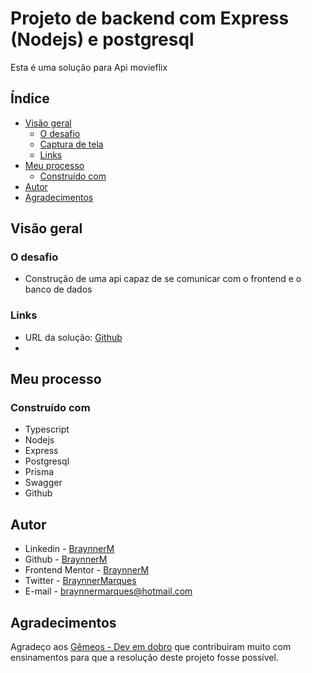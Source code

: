 # Projeto de backend com Express (Nodejs) e postgresql

Esta é uma solução para Api movieflix

## Índice

- [Visão geral](#visão-geral)
  - [O desafio](#o-desafio)
  - [Captura de tela](#captura-de-tela)
  - [Links](#links)  
- [Meu processo](#meu-processo)
  - [Construído com](#construído-com)   
- [Autor](#autor)
- [Agradecimentos](#agradecimentos)

## Visão geral

### O desafio

- Construção de uma api capaz de se comunicar com o frontend e o banco de dados


### Links

- URL da solução: [Github](https://github.com/BraynnerM/movieflix-api)
- 

## Meu processo

### Construído com

- Typescript
- Nodejs
- Express
- Postgresql
- Prisma
- Swagger
- Github

## Autor

- Linkedin - [BraynnerM](https://www.linkedin.com/in/braynner-marques-ribeiro-de-oliveira-88142b256/)
- Github - [BraynnerM](https://github.com/BraynnerM)
- Frontend Mentor - [BraynnerM](https://www.frontendmentor.io/profile/BraynnerM)
- Twitter - [BraynnerMarques](https://twitter.com/BraynnerMarques)
- E-mail - [braynnermarques@hotmail.com](mailto:braynnermarques@hotmail.com)



## Agradecimentos

Agradeço aos [Gêmeos - Dev em dobro](https://www.instagram.com/devemdobro/) que contribuiram muito com ensinamentos para que a resolução deste projeto fosse possível.

